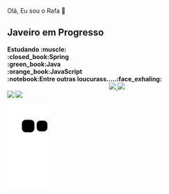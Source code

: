 Olá, Eu sou o Rafa 👋
<h2>Javeiro em Progresso</h2>
<b>Estudando<b>	:muscle: <br />
<b>:closed_book:Spring<br />
:green_book:Java<br />
:orange_book:JavaScript<br />
:notebook:Entre outras loucurass.....:face_exhaling:

<div align="center">
  <a href="https://github.com/rafaballerini">
  <img height="180em" src="https://github-readme-stats.vercel.app/api?username=RafaelWillian91&show_icons=true&theme=highcontrast&include_all_commits=true&count_private=true"/>
  <img height="180em" src="https://github-readme-stats.vercel.app/api/top-langs/?username=RafaelWillian91&layout=compact&langs_count=7&theme=chartreuse-dark"/>
  
</div>



<div> 
  <a href="https://www.linkedin.com/in/rafael-willian-1b2790243" target="_blank"><img src="https://img.shields.io/badge/-LinkedIn-%230077B5?style=for-the-badge&logo=linkedin&logoColor=white" target="_blank"></a> 
  <a href="https://instagram.com/rafael_willian_" target="_blank"><img src="https://img.shields.io/badge/-Instagram-%23E4405F?style=for-the-badge&logo=instagram&logoColor=white" target="_blank"></a> 
 
  ![Snake animation](https://github.com/rafaballerini/rafaballerini/blob/output/github-contribution-grid-snake.svg)
 
</div>


